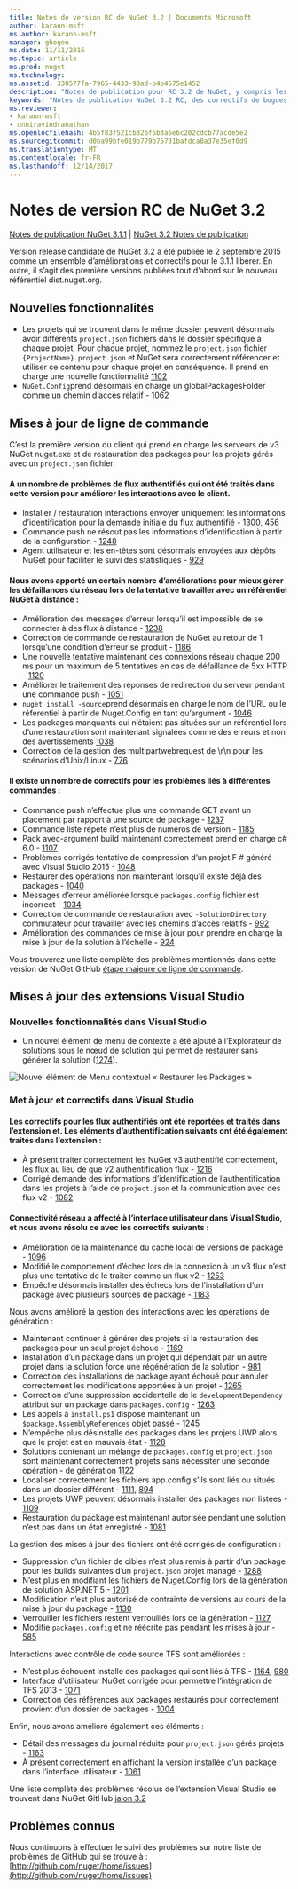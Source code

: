 ```yaml
---
title: Notes de version RC de NuGet 3.2 | Documents Microsoft
author: karann-msft
ms.author: karann-msft
manager: ghogen
ms.date: 11/11/2016
ms.topic: article
ms.prod: nuget
ms.technology: 
ms.assetid: 330577fa-7965-4433-98ad-b4b4575e1452
description: "Notes de publication pour RC 3.2 de NuGet, y compris les problèmes connus, les correctifs de bogues, les fonctionnalités ajoutées et dcr."
keywords: "Notes de publication NuGet 3.2 RC, des correctifs de bogues, problèmes connus, ajouté des fonctionnalités, DCR"
ms.reviewer:
- karann-msft
- unniravindranathan
ms.openlocfilehash: 4b5f83f521cb326f5b3a5e6c202cdcb77acde5e2
ms.sourcegitcommit: d0ba99bfe019b779b75731bafdca8a37e35ef0d9
ms.translationtype: MT
ms.contentlocale: fr-FR
ms.lasthandoff: 12/14/2017
---
```

# <a name="nuget-32-rc-release-notes"></a>Notes de version RC de NuGet 3.2

[Notes de publication NuGet 3.1.1](../release-notes/nuget-3.1.1.md) | [NuGet 3.2 Notes de publication](../release-notes/nuget-3.2.md)

Version release candidate de NuGet 3.2 a été publiée le 2 septembre 2015 comme un ensemble d’améliorations et correctifs pour le 3.1.1 libérer.  En outre, il s’agit des première versions publiées tout d’abord sur le nouveau référentiel dist.nuget.org.

## <a name="new-features"></a>Nouvelles fonctionnalités

* Les projets qui se trouvent dans le même dossier peuvent désormais avoir différents `project.json` fichiers dans le dossier spécifique à chaque projet.  Pour chaque projet, nommez le `project.json` fichier `{ProjectName}.project.json` et NuGet sera correctement référencer et utiliser ce contenu pour chaque projet en conséquence.  Il prend en charge une nouvelle fonctionnalité [1102](https://github.com/NuGet/Home/issues/1102)
* `NuGet.Config`prend désormais en charge un globalPackagesFolder comme un chemin d’accès relatif - [1062](https://github.com/NuGet/Home/issues/1062)

## <a name="command-line-updates"></a>Mises à jour de ligne de commande

C’est la première version du client qui prend en charge les serveurs de v3 NuGet nuget.exe et de restauration des packages pour les projets gérés avec un `project.json` fichier.

#### <a name="there-were-a-number-of-authenticated-feed-issues-that-were-addressed-in-this-release-to-improve-interactions-with-the-client"></a>A un nombre de problèmes de flux authentifiés qui ont été traités dans cette version pour améliorer les interactions avec le client.

* Installer / restauration interactions envoyer uniquement les informations d’identification pour la demande initiale du flux authentifié - [1300](https://github.com/NuGet/Home/issues/1300), [456](https://github.com/NuGet/Home/issues/456)
* Commande push ne résout pas les informations d’identification à partir de la configuration - [1248](https://github.com/NuGet/Home/issues/1248)
* Agent utilisateur et les en-têtes sont désormais envoyées aux dépôts NuGet pour faciliter le suivi des statistiques - [929](https://github.com/NuGet/Home/issues/929)

#### <a name="we-made-a-number-of-improvements-to-better-handle-network-failures-while-attempting-to-work-with-a-remote-nuget-repository"></a>Nous avons apporté un certain nombre d’améliorations pour mieux gérer les défaillances du réseau lors de la tentative travailler avec un référentiel NuGet à distance :

* Amélioration des messages d’erreur lorsqu’il est impossible de se connecter à des flux à distance - [1238](https://github.com/NuGet/Home/issues/1238)
* Correction de commande de restauration de NuGet au retour de 1 lorsqu’une condition d’erreur se produit - [1186](https://github.com/NuGet/Home/issues/1186)
* Une nouvelle tentative maintenant des connexions réseau chaque 200 ms pour un maximum de 5 tentatives en cas de défaillance de 5xx HTTP - [1120](https://github.com/NuGet/Home/issues/1120)
* Améliorer le traitement des réponses de redirection du serveur pendant une commande push - [1051](https://github.com/NuGet/Home/issues/1051)
* `nuget install -source`prend désormais en charge le nom de l’URL ou le référentiel à partir de Nuget.Config en tant qu’argument - [1046](https://github.com/NuGet/Home/issues/1046)
* Les packages manquants qui n’étaient pas situées sur un référentiel lors d’une restauration sont maintenant signalées comme des erreurs et non des avertissements [1038](https://github.com/NuGet/Home/issues/1038)
* Correction de la gestion des multipartwebrequest de \r\n pour les scénarios d’Unix/Linux - [776](https://github.com/NuGet/Home/issues/776)

#### <a name="there-are-a-number-of-fixes-to-issues-with-various-commands"></a>Il existe un nombre de correctifs pour les problèmes liés à différentes commandes :

* Commande push n’effectue plus une commande GET avant un placement par rapport à une source de package - [1237](https://github.com/NuGet/Home/issues/1237)
* Commande liste répète n’est plus de numéros de version - [1185](https://github.com/NuGet/Home/issues/1185)
* Pack avec-argument build maintenant correctement prend en charge c# 6.0 - [1107](https://github.com/NuGet/Home/issues/1107)
* Problèmes corrigés tentative de compression d’un projet F # généré avec Visual Studio 2015 - [1048](https://github.com/NuGet/Home/issues/1048)
* Restaurer des opérations non maintenant lorsqu’il existe déjà des packages - [1040](https://github.com/NuGet/Home/issues/1040)
* Messages d’erreur améliorée lorsque `packages.config` fichier est incorrect - [1034](https://github.com/NuGet/Home/issues/1034)
* Correction de commande de restauration avec `-SolutionDirectory` commutateur pour travailler avec les chemins d’accès relatifs - [992](https://github.com/NuGet/Home/issues/992)
* Amélioration des commandes de mise à jour pour prendre en charge la mise à jour de la solution à l’échelle - [924](https://github.com/NuGet/Home/issues/924)

Vous trouverez une liste complète des problèmes mentionnés dans cette version de NuGet GitHub [étape majeure de ligne de commande](https://github.com/nuget/home/issues?utf8=%E2%9C%93&q=is%3Aissue+milestone%3A3.2.0-commandline+is%3Aclosed+-label%3AClosedAs%3ADuplicate).

## <a name="visual-studio-extension-updates"></a>Mises à jour des extensions Visual Studio

### <a name="new-features-in-visual-studio"></a>Nouvelles fonctionnalités dans Visual Studio

* Un nouvel élément de menu de contexte a été ajouté à l’Explorateur de solutions sous le nœud de solution qui permet de restaurer sans générer la solution ([1274](https://github.com/NuGet/Home/issues/1274)).

![Nouvel élément de Menu contextuel « Restaurer les Packages »](./media/NuGet-3.2/newContextMenu.png)

### <a name="updates-and-fixes-in-visual-studio"></a>Met à jour et correctifs dans Visual Studio

#### <a name="the-fixes-for-authenticated-feeds-were-rolled-up-and-addressed-in-the-extension-as-well--the-following-authentication-items-were-also-addressed-in-the-extension"></a>Les correctifs pour les flux authentifiés ont été reportées et traités dans l’extension et.  Les éléments d’authentification suivants ont été également traités dans l’extension :

* À présent traiter correctement les NuGet v3 authentifié correctement, les flux au lieu de que v2 authentification flux - [1216](https://github.com/NuGet/Home/issues/1216)
* Corrigé demande des informations d’identification de l’authentification dans les projets à l’aide de `project.json` et la communication avec des flux v2 - [1082](https://github.com/NuGet/Home/issues/1082)

#### <a name="network-connectivity-had-affected-the-user-interface-in-visual-studio-and-we-addressed-this-with-the-following-fixes"></a>Connectivité réseau a affecté à l’interface utilisateur dans Visual Studio, et nous avons résolu ce avec les correctifs suivants :

* Amélioration de la maintenance du cache local de versions de package - [1096](https://github.com/NuGet/Home/issues/1096)
* Modifié le comportement d’échec lors de la connexion à un v3 flux n’est plus une tentative de le traiter comme un flux v2 - [1253](https://github.com/NuGet/Home/issues/1253)
* Empêche désormais installer des échecs lors de l’installation d’un package avec plusieurs sources de package - [1183](https://github.com/NuGet/Home/issues/1183)

Nous avons amélioré la gestion des interactions avec les opérations de génération :

* Maintenant continuer à générer des projets si la restauration des packages pour un seul projet échoue - [1169](https://github.com/NuGet/Home/issues/1169)
* Installation d’un package dans un projet qui dépendait par un autre projet dans la solution force une régénération de la solution - [981](https://github.com/NuGet/Home/issues/981)
* Correction des installations de package ayant échoué pour annuler correctement les modifications apportées à un projet - [1265](https://github.com/NuGet/Home/issues/1265)
* Correction d’une suppression accidentelle de le `developmentDependency` attribut sur un package dans `packages.config`  -  [1263](https://github.com/NuGet/Home/issues/1263)
* Les appels à `install.ps1` dispose maintenant un `$package.AssemblyReferences` objet passé - [1245](https://github.com/NuGet/Home/issues/1245)
* N’empêche plus désinstalle des packages dans les projets UWP alors que le projet est en mauvais état - [1128](https://github.com/NuGet/Home/issues/1128)
* Solutions contenant un mélange de `packages.config` et `project.json` sont maintenant correctement projets sans nécessiter une seconde opération - de génération [1122](https://github.com/NuGet/Home/issues/1122)
* Localiser correctement les fichiers app.config s’ils sont liés ou situés dans un dossier différent - [1111](https://github.com/NuGet/Home/issues/1111), [894](https://github.com/NuGet/Home/issues/894)
* Les projets UWP peuvent désormais installer des packages non listées - [1109](https://github.com/NuGet/Home/issues/1109)
* Restauration du package est maintenant autorisée pendant une solution n’est pas dans un état enregistré - [1081](https://github.com/NuGet/Home/issues/1081)


La gestion des mises à jour des fichiers ont été corrigés de configuration :

* Suppression d’un fichier de cibles n’est plus remis à partir d’un package pour les builds suivantes d’un `project.json` projet managé - [1288](https://github.com/NuGet/Home/issues/1288)
* N’est plus en modifiant les fichiers de Nuget.Config lors de la génération de solution ASP.NET 5 - [1201](https://github.com/NuGet/Home/issues/1201)
* Modification n’est plus autorisé de contrainte de versions au cours de la mise à jour du package - [1130](https://github.com/NuGet/Home/issues/1130)
* Verrouiller les fichiers restent verrouillés lors de la génération - [1127](https://github.com/NuGet/Home/issues/1127)
* Modifie `packages.config` et ne réécrite pas pendant les mises à jour - [585](https://github.com/NuGet/Home/issues/585)


Interactions avec contrôle de code source TFS sont améliorées :

* N’est plus échouent installe des packages qui sont liés à TFS - [1164](https://github.com/NuGet/Home/issues/1164), [980](https://github.com/NuGet/Home/issues/980)
* Interface d’utilisateur NuGet corrigée pour permettre l’intégration de TFS 2013 - [1071](https://github.com/NuGet/Home/issues/1071)
* Correction des références aux packages restaurés pour correctement provient d’un dossier de packages - [1004](https://github.com/NuGet/Home/issues/1004)

Enfin, nous avons amélioré également ces éléments :

* Détail des messages du journal réduite pour `project.json` gérés projets - [1163](https://github.com/NuGet/Home/issues/1163)
* À présent correctement en affichant la version installée d’un package dans l’interface utilisateur - [1061](https://github.com/NuGet/Home/issues/1061)


Une liste complète des problèmes résolus de l’extension Visual Studio se trouvent dans NuGet GitHub [jalon 3.2](https://github.com/nuget/home/issues?q=is%3Aissue+is%3Aclosed+-label%3AClosedAs%3ADuplicate+milestone%3A3.2)

## <a name="known-issues"></a>Problèmes connus

Nous continuons à effectuer le suivi des problèmes sur notre liste de problèmes de GitHub qui se trouve à : [http://github.com/nuget/home/issues](http://github.com/nuget/home/issues)